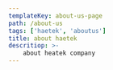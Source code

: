 ```yaml
---
templateKey: about-us-page
path: /about-us
tags: ['haetek', 'aboutus']
title: about haetek
descritiop: >-
    about heatek company
---
```

